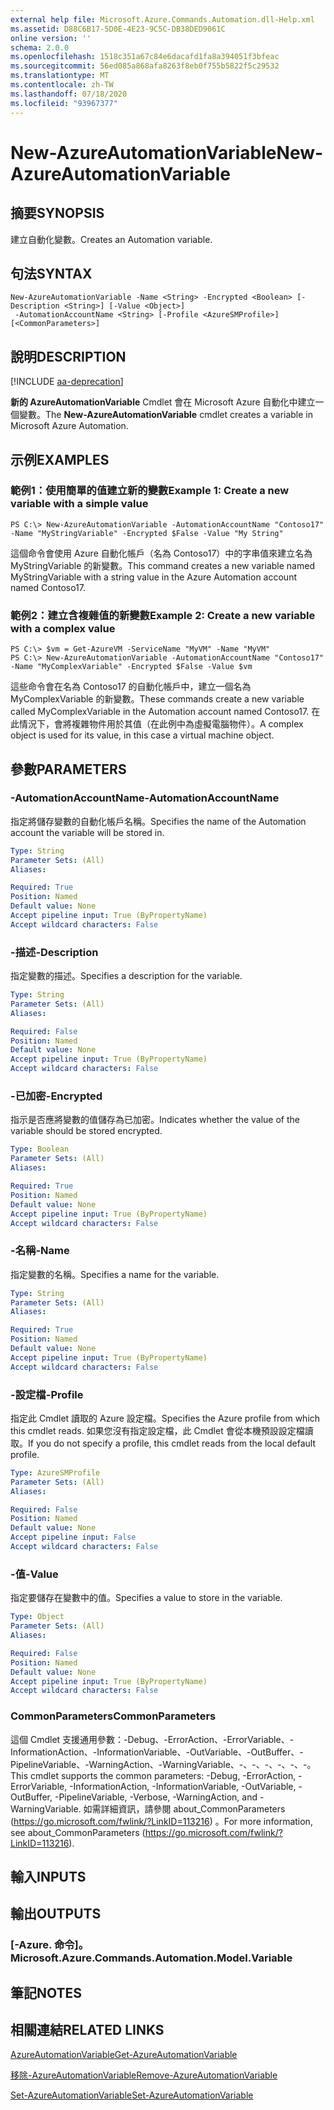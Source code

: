```yaml
---
external help file: Microsoft.Azure.Commands.Automation.dll-Help.xml
ms.assetid: D88C6B17-5D0E-4E23-9C5C-DB38DED9061C
online version: ''
schema: 2.0.0
ms.openlocfilehash: 1518c351a67c84e6dacafd1fa8a394051f3bfeac
ms.sourcegitcommit: 56ed085a868afa8263f8eb0f755b5822f5c29532
ms.translationtype: MT
ms.contentlocale: zh-TW
ms.lasthandoff: 07/18/2020
ms.locfileid: "93967377"
---
```

# <span data-ttu-id="4b8fc-101">New-AzureAutomationVariable</span><span class="sxs-lookup"><span data-stu-id="4b8fc-101">New-AzureAutomationVariable</span></span>

## <span data-ttu-id="4b8fc-102">摘要</span><span class="sxs-lookup"><span data-stu-id="4b8fc-102">SYNOPSIS</span></span>

<span data-ttu-id="4b8fc-103">建立自動化變數。</span><span class="sxs-lookup"><span data-stu-id="4b8fc-103">Creates an Automation variable.</span></span>

## <span data-ttu-id="4b8fc-104">句法</span><span class="sxs-lookup"><span data-stu-id="4b8fc-104">SYNTAX</span></span>

```
New-AzureAutomationVariable -Name <String> -Encrypted <Boolean> [-Description <String>] [-Value <Object>]
 -AutomationAccountName <String> [-Profile <AzureSMProfile>] [<CommonParameters>]
```

## <span data-ttu-id="4b8fc-105">說明</span><span class="sxs-lookup"><span data-stu-id="4b8fc-105">DESCRIPTION</span></span>

[!INCLUDE [aa-deprecation](../include/aa-deprecation.md)]

<span data-ttu-id="4b8fc-106">**新的 AzureAutomationVariable** Cmdlet 會在 Microsoft Azure 自動化中建立一個變數。</span><span class="sxs-lookup"><span data-stu-id="4b8fc-106">The **New-AzureAutomationVariable** cmdlet creates a variable in Microsoft Azure Automation.</span></span>

## <span data-ttu-id="4b8fc-107">示例</span><span class="sxs-lookup"><span data-stu-id="4b8fc-107">EXAMPLES</span></span>

### <span data-ttu-id="4b8fc-108">範例1：使用簡單的值建立新的變數</span><span class="sxs-lookup"><span data-stu-id="4b8fc-108">Example 1: Create a new variable with a simple value</span></span>
```
PS C:\> New-AzureAutomationVariable -AutomationAccountName "Contoso17" -Name "MyStringVariable" -Encrypted $False -Value "My String"
```

<span data-ttu-id="4b8fc-109">這個命令會使用 Azure 自動化帳戶（名為 Contoso17）中的字串值來建立名為 MyStringVariable 的新變數。</span><span class="sxs-lookup"><span data-stu-id="4b8fc-109">This command creates a new variable named MyStringVariable with a string value in the Azure Automation account named Contoso17.</span></span>

### <span data-ttu-id="4b8fc-110">範例2：建立含複雜值的新變數</span><span class="sxs-lookup"><span data-stu-id="4b8fc-110">Example 2: Create a new variable with a complex value</span></span>
```
PS C:\> $vm = Get-AzureVM -ServiceName "MyVM" -Name "MyVM"
PS C:\> New-AzureAutomationVariable -AutomationAccountName "Contoso17" -Name "MyComplexVariable" -Encrypted $False -Value $vm
```

<span data-ttu-id="4b8fc-111">這些命令會在名為 Contoso17 的自動化帳戶中，建立一個名為 MyComplexVariable 的新變數。</span><span class="sxs-lookup"><span data-stu-id="4b8fc-111">These commands create a new variable called MyComplexVariable in the Automation account named Contoso17.</span></span>
<span data-ttu-id="4b8fc-112">在此情況下，會將複雜物件用於其值（在此例中為虛擬電腦物件）。</span><span class="sxs-lookup"><span data-stu-id="4b8fc-112">A complex object is used for its value, in this case a virtual machine object.</span></span>

## <span data-ttu-id="4b8fc-113">參數</span><span class="sxs-lookup"><span data-stu-id="4b8fc-113">PARAMETERS</span></span>

### <span data-ttu-id="4b8fc-114">-AutomationAccountName</span><span class="sxs-lookup"><span data-stu-id="4b8fc-114">-AutomationAccountName</span></span>
<span data-ttu-id="4b8fc-115">指定將儲存變數的自動化帳戶名稱。</span><span class="sxs-lookup"><span data-stu-id="4b8fc-115">Specifies the name of the Automation account the variable will be stored in.</span></span>

```yaml
Type: String
Parameter Sets: (All)
Aliases: 

Required: True
Position: Named
Default value: None
Accept pipeline input: True (ByPropertyName)
Accept wildcard characters: False
```

### <span data-ttu-id="4b8fc-116">-描述</span><span class="sxs-lookup"><span data-stu-id="4b8fc-116">-Description</span></span>
<span data-ttu-id="4b8fc-117">指定變數的描述。</span><span class="sxs-lookup"><span data-stu-id="4b8fc-117">Specifies a description for the variable.</span></span>

```yaml
Type: String
Parameter Sets: (All)
Aliases: 

Required: False
Position: Named
Default value: None
Accept pipeline input: True (ByPropertyName)
Accept wildcard characters: False
```

### <span data-ttu-id="4b8fc-118">-已加密</span><span class="sxs-lookup"><span data-stu-id="4b8fc-118">-Encrypted</span></span>
<span data-ttu-id="4b8fc-119">指示是否應將變數的值儲存為已加密。</span><span class="sxs-lookup"><span data-stu-id="4b8fc-119">Indicates whether the value of the variable should be stored encrypted.</span></span>

```yaml
Type: Boolean
Parameter Sets: (All)
Aliases: 

Required: True
Position: Named
Default value: None
Accept pipeline input: True (ByPropertyName)
Accept wildcard characters: False
```

### <span data-ttu-id="4b8fc-120">-名稱</span><span class="sxs-lookup"><span data-stu-id="4b8fc-120">-Name</span></span>
<span data-ttu-id="4b8fc-121">指定變數的名稱。</span><span class="sxs-lookup"><span data-stu-id="4b8fc-121">Specifies a name for the variable.</span></span>

```yaml
Type: String
Parameter Sets: (All)
Aliases: 

Required: True
Position: Named
Default value: None
Accept pipeline input: True (ByPropertyName)
Accept wildcard characters: False
```

### <span data-ttu-id="4b8fc-122">-設定檔</span><span class="sxs-lookup"><span data-stu-id="4b8fc-122">-Profile</span></span>
<span data-ttu-id="4b8fc-123">指定此 Cmdlet 讀取的 Azure 設定檔。</span><span class="sxs-lookup"><span data-stu-id="4b8fc-123">Specifies the Azure profile from which this cmdlet reads.</span></span>
<span data-ttu-id="4b8fc-124">如果您沒有指定設定檔，此 Cmdlet 會從本機預設設定檔讀取。</span><span class="sxs-lookup"><span data-stu-id="4b8fc-124">If you do not specify a profile, this cmdlet reads from the local default profile.</span></span>

```yaml
Type: AzureSMProfile
Parameter Sets: (All)
Aliases: 

Required: False
Position: Named
Default value: None
Accept pipeline input: False
Accept wildcard characters: False
```

### <span data-ttu-id="4b8fc-125">-值</span><span class="sxs-lookup"><span data-stu-id="4b8fc-125">-Value</span></span>
<span data-ttu-id="4b8fc-126">指定要儲存在變數中的值。</span><span class="sxs-lookup"><span data-stu-id="4b8fc-126">Specifies a value to store in the variable.</span></span>

```yaml
Type: Object
Parameter Sets: (All)
Aliases: 

Required: False
Position: Named
Default value: None
Accept pipeline input: True (ByPropertyName)
Accept wildcard characters: False
```

### <span data-ttu-id="4b8fc-127">CommonParameters</span><span class="sxs-lookup"><span data-stu-id="4b8fc-127">CommonParameters</span></span>
<span data-ttu-id="4b8fc-128">這個 Cmdlet 支援通用參數：-Debug、-ErrorAction、-ErrorVariable、-InformationAction、-InformationVariable、-OutVariable、-OutBuffer、-PipelineVariable、-WarningAction、-WarningVariable、-、-、-、-、-、-。</span><span class="sxs-lookup"><span data-stu-id="4b8fc-128">This cmdlet supports the common parameters: -Debug, -ErrorAction, -ErrorVariable, -InformationAction, -InformationVariable, -OutVariable, -OutBuffer, -PipelineVariable, -Verbose, -WarningAction, and -WarningVariable.</span></span> <span data-ttu-id="4b8fc-129">如需詳細資訊，請參閱 about_CommonParameters (https://go.microsoft.com/fwlink/?LinkID=113216) 。</span><span class="sxs-lookup"><span data-stu-id="4b8fc-129">For more information, see about_CommonParameters (https://go.microsoft.com/fwlink/?LinkID=113216).</span></span>

## <span data-ttu-id="4b8fc-130">輸入</span><span class="sxs-lookup"><span data-stu-id="4b8fc-130">INPUTS</span></span>

## <span data-ttu-id="4b8fc-131">輸出</span><span class="sxs-lookup"><span data-stu-id="4b8fc-131">OUTPUTS</span></span>

### <span data-ttu-id="4b8fc-132">[-Azure. 命令]。</span><span class="sxs-lookup"><span data-stu-id="4b8fc-132">Microsoft.Azure.Commands.Automation.Model.Variable</span></span>

## <span data-ttu-id="4b8fc-133">筆記</span><span class="sxs-lookup"><span data-stu-id="4b8fc-133">NOTES</span></span>

## <span data-ttu-id="4b8fc-134">相關連結</span><span class="sxs-lookup"><span data-stu-id="4b8fc-134">RELATED LINKS</span></span>

[<span data-ttu-id="4b8fc-135">AzureAutomationVariable</span><span class="sxs-lookup"><span data-stu-id="4b8fc-135">Get-AzureAutomationVariable</span></span>](./Get-AzureAutomationVariable.md)

[<span data-ttu-id="4b8fc-136">移除-AzureAutomationVariable</span><span class="sxs-lookup"><span data-stu-id="4b8fc-136">Remove-AzureAutomationVariable</span></span>](./Remove-AzureAutomationVariable.md)

[<span data-ttu-id="4b8fc-137">Set-AzureAutomationVariable</span><span class="sxs-lookup"><span data-stu-id="4b8fc-137">Set-AzureAutomationVariable</span></span>](./Set-AzureAutomationVariable.md)


